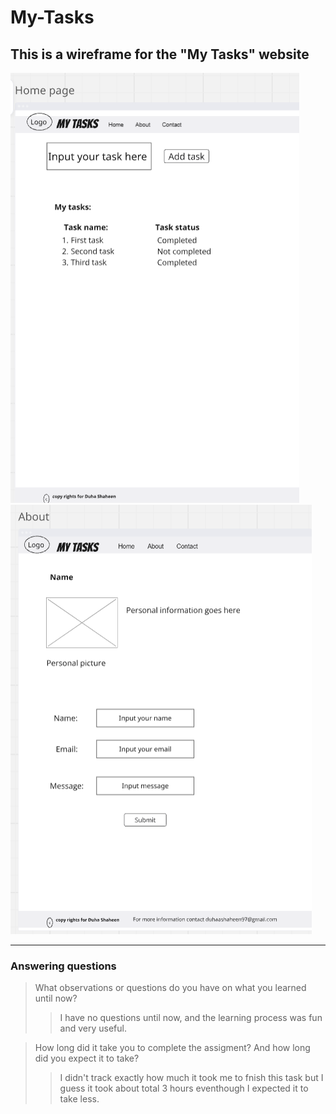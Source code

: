 # My-Tasks

## This is a wireframe for the "My Tasks" website

![Home page](./pics/wireframes%20homepage.png)
![About page](./pics/wireframes%20about%20page.png)

----------

### Answering questions

> What observations or questions do you have on what you learned until now?
>> I have no questions until now, and the learning process was fun and very useful.

> How long did it take you to complete the assigment? And how long did you expect it to take?
>> I didn't track exactly how much it took me to fnish this task but I guess it took about total 3 hours eventhough I expected it to take less.
